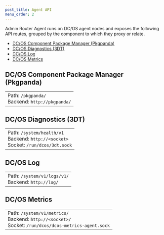 ```yaml
---
post_title: Agent API
menu_order: 2
---
```


Admin Router Agent runs on DC/OS agent nodes and exposes the following API routes, grouped by the component to which they proxy or relate.

- [DC/OS Component Package Manager (Pkgpanda)](#dcos-component-package-manager)
- [DC/OS Diagnostics (3DT)](#dcos-diagnostics)
- [DC/OS Log](#dcos-log)
- [DC/OS Metrics](#dcos-metrics)


<a name="dcos-component-package-manager"></a>
## DC/OS Component Package Manager (Pkgpanda)

|   |
|---|
| Path: `/pkgpanda/`<br/>Backend: `http://pkgpanda/` |

<a name="dcos-diagnostics"></a>
## DC/OS Diagnostics (3DT)

|   |
|---|
| Path: `/system/health/v1`<br/>Backend: `http://<socket>`<br/>Socket: `/run/dcos/3dt.sock` |

## DC/OS Log

|   |
|---|
| Path: `/system/v1/logs/v1/`<br/>Backend: `http://log/` |

## DC/OS Metrics

|   |
|---|
| Path: `/system/v1/metrics/`<br/>Backend: `http://<socket>/`<br/>Socket: `/run/dcos/dcos-metrics-agent.sock` |
